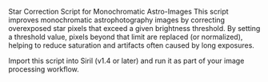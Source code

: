 Star Correction Script for Monochromatic Astro-Images
This script improves monochromatic astrophotography images by correcting overexposed star pixels that exceed a given brightness threshold.
By setting a threshold value, pixels beyond that limit are replaced (or normalized), helping to reduce saturation and artifacts often caused by long exposures.

Import this script into Siril (v1.4 or later) and run it as part of your image processing workflow.
